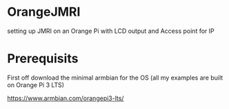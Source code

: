 # OrangeJMRI
setting up JMRI on an Orange Pi with LCD output and Access point for IP

# Prerequisits
First off download the minimal armbian for the OS (all my examples are built on Orange Pi 3 LTS)

https://www.armbian.com/orangepi3-lts/

